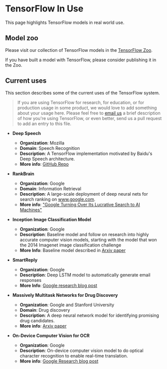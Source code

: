 # TensorFlow In Use

This page highlights TensorFlow models in real world use.


## Model zoo

Please visit our collection of TensorFlow models in the
[TensorFlow Zoo](https://github.com/tensorflow/models).

If you have built a model with TensorFlow, please consider publishing it in
the Zoo.


## Current uses

This section describes some of the current uses of the TensorFlow system.

> If you are using TensorFlow for research, for education, or for production
> usage in some product, we would love to add something about your usage here.
> Please feel free to [email us](mailto:usecases@tensorflow.org) a brief
> description of how you're using TensorFlow, or even better, send us a
> pull request to add an entry to this file.

* **Deep Speech**
   * **Organization**: Mozilla
   * **Domain**: Speech Recognition
   * **Description**:  A TensorFlow implementation motivated by Baidu's Deep Speech architecture.
   * **More info**: [GitHub Repo](https://github.com/mozilla/deepspeech)

* **RankBrain**
   * **Organization**: Google
   * **Domain**: Information Retrieval
   * **Description**:  A large-scale deployment of deep neural nets for search ranking on www.google.com.
   * **More info**: ["Google Turning Over Its Lucrative Search to AI Machines"](http://www.bloomberg.com/news/articles/2015-10-26/google-turning-its-lucrative-web-search-over-to-ai-machines)

* **Inception Image Classification Model**
   * **Organization**: Google
   * **Description**: Baseline model and follow on research into highly accurate computer vision models, starting with the model that won the 2014 Imagenet image classification challenge
   * **More Info**: Baseline model described in [Arxiv paper](http://arxiv.org/abs/1409.4842)

* **SmartReply**
  * **Organization**: Google
  * **Description**: Deep LSTM model to automatically generate email responses
  * **More Info**: [Google research blog post](http://googleresearch.blogspot.com/2015/11/computer-respond-to-this-email.html)

* **Massively Multitask Networks for Drug Discovery**
  * **Organization**: Google and Stanford University
  * **Domain**: Drug discovery
  * **Description**:  A deep neural network model for identifying promising drug candidates.
  * **More info**: [Arxiv paper](http://arxiv.org/abs/1502.02072)

* **On-Device Computer Vision for OCR**
  * **Organization**: Google
  * **Description**: On-device computer vision model to do optical character recognition to enable real-time translation.
  * **More info**: [Google Research blog post](http://googleresearch.blogspot.com/2015/07/how-google-translate-squeezes-deep.html)

